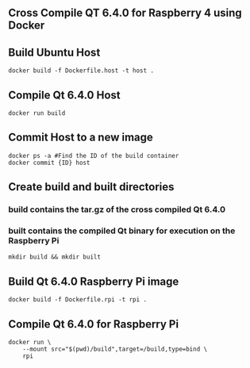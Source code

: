 ## Cross Compile QT 6.4.0 for Raspberry 4 using Docker

## Build Ubuntu Host
```
docker build -f Dockerfile.host -t host .
```

## Compile Qt 6.4.0 Host
```
docker run build
```

## Commit Host to a new image
```
docker ps -a #Find the ID of the build container
docker commit {ID} host
```

## Create build and built directories
### build contains the tar.gz of the cross compiled Qt 6.4.0
### built contains the compiled Qt binary for execution on the Raspberry Pi
```
mkdir build && mkdir built
```

## Build Qt 6.4.0 Raspberry Pi image
```
docker build -f Dockerfile.rpi -t rpi .
```

## Compile Qt 6.4.0 for Raspberry Pi
```
docker run \
	--mount src="$(pwd)/build",target=/build,type=bind \
	rpi
```